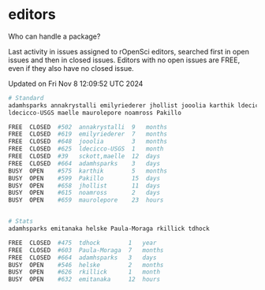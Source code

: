 # editors

Who can handle a package?

Last activity in issues assigned to rOpenSci editors, searched first in open
issues and then in closed issues. Editors with no open issues are FREE, even if
they also have no closed issue.


Updated on Fri Nov 8 12:09:52 UTC 2024

```bash
# Standard
adamhsparks annakrystalli emilyriederer jhollist jooolia karthik ldecicco
ldecicco-USGS maelle maurolepore noamross Pakillo

FREE  CLOSED  #502  annakrystalli  9   months
FREE  CLOSED  #619  emilyriederer  7   months
FREE  CLOSED  #648  jooolia        3   months
FREE  CLOSED  #625  ldecicco-USGS  1   month
FREE  CLOSED  #39   sckott,maelle  12  days
FREE  CLOSED  #664  adamhsparks    3   days
BUSY  OPEN    #575  karthik        5   months
BUSY  OPEN    #599  Pakillo        15  days
BUSY  OPEN    #658  jhollist       11  days
BUSY  OPEN    #615  noamross       2   days
BUSY  OPEN    #659  maurolepore    23  hours


# Stats
adamhsparks emitanaka helske Paula-Moraga rkillick tdhock

FREE  CLOSED  #475  tdhock        1   year
FREE  CLOSED  #603  Paula-Moraga  7   months
FREE  CLOSED  #664  adamhsparks   3   days
BUSY  OPEN    #546  helske        2   months
BUSY  OPEN    #626  rkillick      1   month
BUSY  OPEN    #632  emitanaka     12  hours
```
